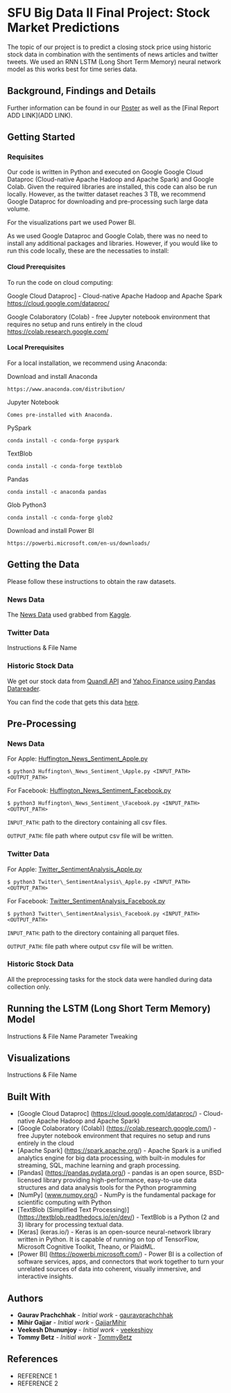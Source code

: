 # SFU Big Data II Final Project: Stock Market Predictions

The topic of our project is to predict a closing stock price using historic stock data in combination with the sentiments of news articles and twitter tweets. We used an RNN LSTM (Long Short Term Memory) neural network model as this works best for time series data.

## Background, Findings and Details
Further information can be found in our [Poster](https://github.com/gauravprachchhak/Stock-Brokers/blob/master/submitted_documents/poster.pdf) as well as the [Final Report ADD LINK](ADD LINK).

## Getting Started

<!--These instructions will get you a copy of the project up and running on your local machine for development and testing purposes. See deployment for notes on how to deploy the project on a live system.-->

### Requisites

Our code is written in Python and executed on Google Google Cloud Dataproc (Cloud-native Apache Hadoop and Apache Spark) and Google Colab. Given the required libraries are installed, this code can also be run locally. However, as the twitter dataset reaches 3 TB, we recommend Google Dataproc for downloading and pre-processing such large data volume.

For the visualizations part we used Power BI.

As we used Google Dataproc and Google Colab, there was no need to install any additional packages and libraries. However, if you would like to run this code locally, these are the necessaties to install:

#### Cloud Prerequisites

To run the code on cloud computing:

Google Cloud Dataproc] - Cloud-native Apache Hadoop and Apache Spark
	https://cloud.google.com/dataproc/

Google Colaboratory (Colab) - free Jupyter notebook environment that requires no setup and runs entirely in the cloud
	https://colab.research.google.com/

#### Local Prerequisites

For a local installation, we recommend using Anaconda:

Download and install Anaconda

	https://www.anaconda.com/distribution/


Jupyter Notebook

	Comes pre-installed with Anaconda.
<!---pip3 install --upgrade pip-->



PySpark

	conda install -c conda-forge pyspark
<!---pip install pyspark-->


TextBlob

	conda install -c conda-forge textblob 
<!---pip install -U textblob-->


Pandas

	conda install -c anaconda pandas
<!---pip install pandas-->


Glob Python3

	conda install -c conda-forge glob2 
<!---sudo pip install glob3-->

Download and install Power BI

	https://powerbi.microsoft.com/en-us/downloads/


## Getting the Data

Please follow these instructions to obtain the raw datasets.

### News Data

The [News Data](https://www.kaggle.com/rmisra/news-category-dataset) used grabbed from [Kaggle](https://www.kaggle.com/datasets). 

### Twitter Data

Instructions & File Name

### Historic Stock Data

We get our stock data from [Quandl API](https://www.quandl.com/) and [Yahoo Finance using Pandas Datareader](https://pandas-datareader.readthedocs.io/en/latest/).

You can find the code that gets this data [here](https://github.com/gauravprachchhak/Stock-Brokers/blob/master/Stock%20Data%20Grabber.py).

## Pre-Processing

### News Data

For Apple:
	[Huffington_News_Sentiment_Apple.py](https://github.com/gauravprachchhak/Stock-Brokers/blob/master/Huffington_News_Sentiment_Apple.py)
```
$ python3 Huffington\_News_Sentiment_\Apple.py <INPUT_PATH> <OUTPUT_PATH>
```
For Facebook:
	[Huffington_News_Sentiment_Facebook.py](https://github.com/gauravprachchhak/Stock-Brokers/blob/master/Huffington_News_Sentiment_Facebook.py)
```
$ python3 Huffington\_News_Sentiment_\Facebook.py <INPUT_PATH> <OUTPUT_PATH>
```
`INPUT_PATH`: path to the directory containing all csv files.

`OUTPUT_PATH`: file path where output csv file will be written.


### Twitter Data

For Apple:
	[Twitter_SentimentAnalysis_Apple.py](https://github.com/gauravprachchhak/Stock-Brokers/blob/master/Twitter_SentimentAnalysis_Apple.py)
```
$ python3 Twitter\_SentimentAnalysis\_Apple.py <INPUT_PATH> <OUTPUT_PATH>
```

For Facebook:
	[Twitter_SentimentAnalysis_Facebook.py](https://github.com/gauravprachchhak/Stock-Brokers/blob/master/Twitter_SentimentAnalysis_Facebook.py)
```
$ python3 Twitter\_SentimentAnalysis\_Facebook.py <INPUT_PATH> <OUTPUT_PATH>
```
`INPUT_PATH`: path to the directory containing all parquet files.

`OUTPUT_PATH`: file path where output csv file will be written.


### Historic Stock Data

All the preprocessing tasks for the stock data were handled during data collection only.

## Running the LSTM (Long Short Term Memory) Model

Instructions & File Name
Parameter Tweaking


## Visualizations

Instructions & File Name



## Built With

* [Google Cloud Dataproc] (https://cloud.google.com/dataproc/) - Cloud-native Apache Hadoop and Apache Spark)
* [Google Colaboratory (Colab)] (https://colab.research.google.com/) - free Jupyter notebook environment that requires no setup and runs entirely in the cloud
* [Apache Spark] (https://spark.apache.org/) - Apache Spark is a unified analytics engine for big data processing, with built-in modules for streaming, SQL, machine learning and graph processing.
* [Pandas] (https://pandas.pydata.org/) - pandas is an open source, BSD-licensed library providing high-performance, easy-to-use data structures and data analysis tools for the Python programming
* [NumPy] (www.numpy.org/) - NumPy is the fundamental package for scientific computing with Python
* [TextBlob (Simplified Text Processing)] (https://textblob.readthedocs.io/en/dev/) - TextBlob is a Python (2 and 3) library for processing textual data.
* [Keras] (keras.io/) - Keras is an open-source neural-network library written in Python. It is capable of running on top of TensorFlow, Microsoft Cognitive Toolkit, Theano, or PlaidML.
* [Power BI] (https://powerbi.microsoft.com/) - Power BI is a collection of software services, apps, and connectors that work together to turn your unrelated sources of data into coherent, visually immersive, and interactive insights.



<!--## Contributing

Please read [CONTRIBUTING.md](https://gist.github.com/PurpleBooth/b24679402957c63ec426) for details on our code of conduct, and the process for submitting pull requests to us.-->


## Authors

* **Gaurav Prachchhak** - *Initial work* - [gauravprachchhak](https://github.com/gauravprachchhak)
* **Mihir Gajjar** - *Initial work* - [GajjarMihir](https://github.com/GajjarMihir)
* **Veekesh Dhununjoy** - *Initial work* - [veekeshjoy](https://github.com/veekeshjoy)
* **Tommy Betz** - *Initial work* - [TommyBetz](https://github.com/TommyBetz)


<!---See also the list of [contributors](https://github.com/your/project/contributors) who participated in this project.-->

## References

* REFERENCE 1
* REFERENCE 2

<!---## Acknowledgments

* Hat tip to anyone whose code was used
* Inspiration
* etc-->

